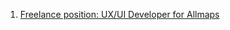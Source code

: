 1. [Freelance position: UX/UI Developer for Allmaps](/2023/09/18/freelance-position-ux-ui-developer)
